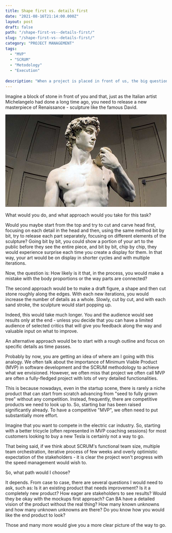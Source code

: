 ```yaml
---
title: Shape first vs. details first
date: "2021-08-16T21:14:00.000Z"
layout: post
draft: false
path: "/shape-first-vs--details-first/"
slug: "/shape-first-vs--details-first/"
category: "PROJECT MANAGEMENT"
tags:
  - "MVP"
  - "SCRUM"
  - "Metodology"
  - "Execution"

description: "When a project is placed in front of us, the big question is, what kind of approach should we apply in order to get the best result."
---
```


Imagine a block of stone in front of you and that, just as the Italian artist Michelangelo had done a long time ago, you need to release a new masterpiece of Renaissance - sculpture like the famous David.

![David](./1.jpg)

What would you do, and what approach would you take for this task?

Would you maybe start from the top and try to cut and carve head first, focusing on each detail in the head and then, using the same method bit by bit, try to release each part separately, focusing on different elements of the sculpture? Going bit by bit, you could show a portion of your art to the public before they see the entire piece, and bit by bit, chip by chip, they would experience surprise each time you create a display for them. In that way, your art would be on display in shorter cycles and with multiple iterations.

Now, the question is: 
How likely is it that, in the process, you would make a mistake with the body proportions or the way parts are connected?

The second approach would be to make a draft figure, a shape and then cut stone roughly along the edges. With each new iterations, you would increase the number of details as a whole. Slowly, cut by cut, and with each sand stroke, the sculpture would start popping up.

Indeed, this would take much longer. You and the audience would see results only at the end - unless you decide that you can have a limited audience of selected critics that will give you feedback along the way and valuable input on what to improve.

An alternative approach would be to start with a rough outline and focus on specific details as time passes.

Probably by now, you are getting an idea of where am I going with this analogy. We often talk about the importance of Minimum Viable Product (MVP) in software development and the SCRUM methodology to achieve what we envisioned. However, we often miss that project we often call MVP are often a fully-fledged project with lots of very detailed functionalities.

This is because nowadays, even in the startup scene, there is rarely a niche product that can start from scratch advancing from "seed to fully grown tree" without any competition. Instead, frequently, there are competitive products we need to look up to. So, starting bar has been raised significantly already. To have a competitive "MVP", we often need to put substantially more effort. 

Imagine that you want to compete in the electric car industry. So, starting with a better tricycle (often represented in MVP coaching sessions) for most customers looking to buy a new Tesla is certainly not a way to go. 

That being said, if we think about SCRUM's functional team size, multiple team orchestration, iterative process of few weeks and overly optimistic expectation of the stakeholders - it is clear the project won't progress with the speed management would wish to.

So, what path would I choose?

It depends. From case to case, there are several questions I would need to ask, such as: Is it an existing product that needs improvement? Is it a completely new product? How eager are stakeholders to see results? Would they be okay with the mockups first approach? Can BA have a detailed vision of the product without the real thing? How many known unknowns and how many unknown unknowns are there? Do you know how you would like the end product to look?

Those and many more would give you a more clear picture of the way to go.
